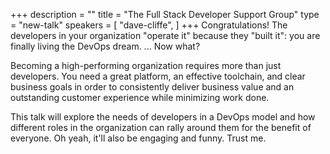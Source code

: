 +++
description = ""
title = "The Full Stack Developer Support Group"
type = "new-talk"
speakers = [
        "dave-cliffe",
]
+++
Congratulations! The developers in your organization "operate it" because they "built it": you are finally living the DevOps dream. ... Now what?

Becoming a high-performing organization requires more than just developers. You need a great platform, an effective toolchain, and clear business goals in order to consistently deliver business value and an outstanding customer experience while minimizing work done.

This talk will explore the needs of developers in a DevOps model and how different roles in the organization can rally around them for the benefit of everyone. Oh yeah, it'll also be engaging and funny. Trust me.